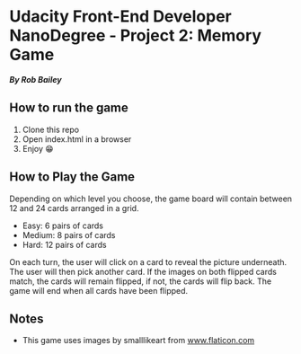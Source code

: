 # Udacity Front-End Developer NanoDegree - Project 2: Memory Game

**_By Rob Bailey_**

## How to run the game

1. Clone this repo
2. Open index.html in a browser
3. Enjoy :grin:

## How to Play the Game

Depending on which level you choose, the game board will contain between 12 and 24 cards arranged in a grid.

- Easy: 6 pairs of cards
- Medium: 8 pairs of cards
- Hard: 12 pairs of cards

On each turn, the user will click on a card to reveal the picture underneath. The user will then pick another card. If the images on both flipped cards match, the cards will remain flipped, if not, the cards will flip back. The game will end when all cards have been flipped.

## Notes

- This game uses images by smalllikeart from www.flaticon.com
